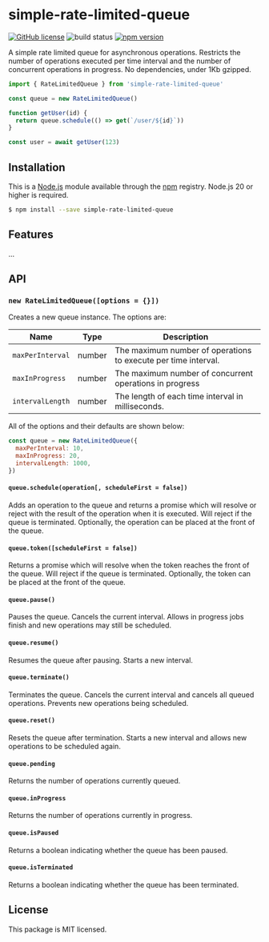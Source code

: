 # simple-rate-limited-queue

[![GitHub license](https://img.shields.io/badge/license-MIT-blue.svg)](https://github.com/i-like-robots/simple-rate-limited-queue/blob/main/LICENSE) ![build status](https://github.com/i-like-robots/simple-rate-limited-queue/actions/workflows/test.yml/badge.svg?branch=main) [![npm version](https://img.shields.io/npm/v/simple-rate-limited-queue.svg?style=flat)](https://www.npmjs.com/package/simple-rate-limited-queue)

A simple rate limited queue for asynchronous operations. Restricts the number of operations executed per time interval and the number of concurrent operations in progress. No dependencies, under 1Kb gzipped.

```js
import { RateLimitedQueue } from 'simple-rate-limited-queue'

const queue = new RateLimitedQueue()

function getUser(id) {
  return queue.schedule(() => get(`/user/${id}`))
}

const user = await getUser(123)
```

## Installation

This is a [Node.js] module available through the [npm] registry. Node.js 20 or higher is required.

```sh
$ npm install --save simple-rate-limited-queue
```

[Node.js]: https://nodejs.org/en/
[npm]: https://www.npmjs.com/
[npm install]: https://docs.npmjs.com/getting-started/installing-npm-packages-locally

## Features

...

## API

### `new RateLimitedQueue([options = {}])`

Creates a new queue instance. The options are:

| Name               | Type   | Description                                                    |
| ------------------ | ------ | -------------------------------------------------------------- |
| `maxPerInterval`   | number | The maximum number of operations to execute per time interval. |
| `maxInProgress` | number | The maximum number of concurrent operations in progress        |
| `intervalLength`   | number | The length of each time interval in milliseconds.              |

All of the options and their defaults are shown below:

```js
const queue = new RateLimitedQueue({
  maxPerInterval: 10,
  maxInProgress: 20,
  intervalLength: 1000,
})
```

#### `queue.schedule(operation[, scheduleFirst = false])`

Adds an operation to the queue and returns a promise which will resolve or reject with the result of the operation when it is executed. Will reject if the queue is terminated. Optionally, the operation can be placed at the front of the queue.

#### `queue.token([scheduleFirst = false])`

Returns a promise which will resolve when the token reaches the front of the queue. Will reject if the queue is terminated. Optionally, the token can be placed at the front of the queue.


#### `queue.pause()`

Pauses the queue. Cancels the current interval. Allows in progress jobs finish and new operations may still be scheduled.

#### `queue.resume()`

Resumes the queue after pausing. Starts a new interval.

#### `queue.terminate()`

Terminates the queue. Cancels the current interval and cancels all queued operations. Prevents new operations being scheduled.

#### `queue.reset()`

Resets the queue after termination. Starts a new interval and allows new operations to be scheduled again.

#### `queue.pending`

Returns the number of operations currently queued.

#### `queue.inProgress`

Returns the number of operations currently in progress.

#### `queue.isPaused`

Returns a boolean indicating whether the queue has been paused.

#### `queue.isTerminated`

Returns a boolean indicating whether the queue has been terminated.

## License

This package is MIT licensed.
